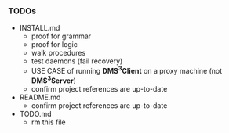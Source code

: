 ### TODOs
- INSTALL.md
   - proof for grammar
   - proof for logic
   - walk procedures
   - test daemons (fail recovery)
   - USE CASE of running **DMS<sup>3</sup>Client** on a proxy machine (not **DMS<sup>3</sup>Server**)
   - confirm project references are up-to-date
- README.md
   - confirm project references are up-to-date
- TODO.md
   - rm this file